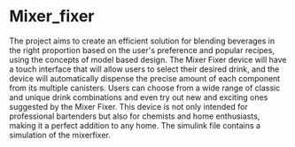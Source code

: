 # Mixer_fixer
The project aims to create an efficient solution for blending beverages in the right proportion based on the user's preference and popular recipes, using the concepts of model based design. 
The Mixer Fixer device will have a touch interface that will allow users to select their desired drink, and the device will automatically dispense the precise amount of each component from its multiple canisters. 
Users can choose from a wide range of classic and unique drink combinations and even try out new and exciting ones suggested by the Mixer Fixer. 
This device is not only intended for professional bartenders but also for chemists and home enthusiasts, making it a perfect addition to any home.
The simulink file contains a simulation of the mixerfixer.

